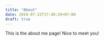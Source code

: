 ```yaml
---
title: "About"
date: 2019-07-22T17:49:29+07:00
draft: true
---
```


This is the about me page! Nice to meet you!